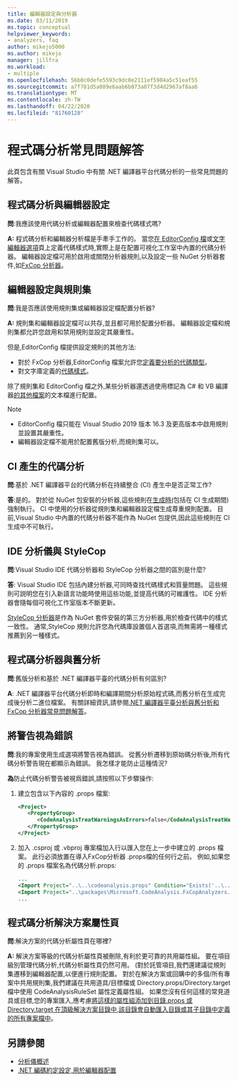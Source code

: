 ```yaml
---
title: 編輯器設定與分析器
ms.date: 03/11/2019
ms.topic: conceptual
helpviewer_keywords:
- analyzers, faq
author: mikejo5000
ms.author: mikejo
manager: jillfra
ms.workload:
- multiple
ms.openlocfilehash: 56b0c0defe5593c9dc0e2111ef5984a5c51eaf55
ms.sourcegitcommit: a7f781d5a089e6aab6b073a07f3d4d2967af8aa6
ms.translationtype: MT
ms.contentlocale: zh-TW
ms.lasthandoff: 04/22/2020
ms.locfileid: "81760128"
---
```

# <a name="code-analysis-faq"></a>程式碼分析常見問題解答

此頁包含有關 Visual Studio 中有關 .NET 編譯器平台代碼分析的一些常見問題的解答。

## <a name="code-analysis-versus-editorconfig"></a>程式碼分析與編輯器設定

**問**:我應該使用代碼分析或編輯器配置來檢查代碼樣式嗎?

**A:** 程式碼分析和編輯器分析檔是手牽手工作的。 當您[在 EditorConfig 檔](../ide/editorconfig-code-style-settings-reference.md)或[文字編輯器選項](../ide/code-styles-and-code-cleanup.md)頁上定義代碼樣式時,實際上是在配置可視化工作室中內置的代碼分析器。 編輯器設定檔可用於啟用或關閉分析器規則,以及設定一些 NuGet 分析器套件,如[FxCop 分析器](configure-fxcop-analyzers.md)。

## <a name="editorconfig-versus-rule-sets"></a>編輯器設定與規則集

**問**:我是否應該使用規則集或編輯器設定檔配置分析器?

**A:** 規則集和編輯器設定檔可以共存,並且都可用於配置分析器。 編輯器設定檔和規則集都允許您啟用和禁用規則並設定其嚴重性。

但是,EditorConfig 檔提供設定規則的其他方法:

- 對於 FxCop 分析器,EditorConfig 檔案允許您[定義要分析的代碼類型](fxcop-analyzer-options.md)。
- 對文字庫定義的[代碼樣式](../ide/editorconfig-code-style-settings-reference.md)。

除了規則集和 EditorConfig 檔之外,某些分析器還透過使用標記為 C# 和 VB 編譯器[的其他檔案](../ide/build-actions.md#build-action-values)的文本檔進行配置。

> [!NOTE]
> - EditorConfig 檔只能在 Visual Studio 2019 版本 16.3 及更高版本中啟用規則並設置其嚴重性。
> - 編輯器設定檔不能用於配置舊版分析,而規則集可以。

## <a name="code-analysis-in-ci-builds"></a>CI 產生的代碼分析

**問**:基於 .NET 編譯器平台的代碼分析在持續整合 (CI) 產生中是否正常工作?

**答**:是的。 對於從 NuGet 包安裝的分析器,這些規則在[生成時(](roslyn-analyzers-overview.md#build-errors)包括在 CI 生成期間)強制執行。 CI 中使用的分析器從規則集和編輯器設定檔生成尊重規則配置。 目前,Visual Studio 中內置的代碼分析器不能作為 NuGet 包提供,因此這些規則在 CI 生成中不可執行。

## <a name="ide-analyzers-versus-stylecop"></a>IDE 分析儀與 StyleCop

**問**:Visual Studio IDE 代碼分析器和 StyleCop 分析器之間的區別是什麼?

**答**: Visual Studio IDE 包括內建分析器,可同時查找代碼樣式和質量問題。 這些規則可説明您在引入新語言功能時使用這些功能,並提高代碼的可維護性。 IDE 分析器會隨每個可視化工作室版本不斷更新。

[StyleCop 分析器](https://github.com/DotNetAnalyzers/StyleCopAnalyzers)是作為 NuGet 套件安裝的第三方分析器,用於檢查代碼中的樣式一致性。 通常,StyleCop 規則允許您為代碼庫設置個人首選項,而無需將一種樣式推薦到另一種樣式。

## <a name="code-analyzers-versus-legacy-analysis"></a>程式碼分析器與舊分析

**問**:舊版分析和基於 .NET 編譯器平臺的代碼分析有何區別?

**A**: .NET 編譯器平台代碼分析即時和編譯期間分析原始程式碼,而舊分析在生成完成後分析二進位檔案。 有關詳細資訊,請參閱[.NET 編譯器平臺分析與舊分析和](roslyn-analyzers-overview.md#source-code-analysis-versus-legacy-analysis) [FxCop 分析器常見問題解答](fxcop-analyzers-faq.md)。

## <a name="treat-warnings-as-errors"></a>將警告視為錯誤

**問**:我的專案使用生成選項將警告視為錯誤。 從舊分析遷移到原始碼分析後,所有代碼分析警告現在都顯示為錯誤。 我怎樣才能防止這種情況?

**為**防止代碼分析警告被視爲錯誤,請按照以下步驟操作:

  1. 建立包含以下內容的 .props 檔案:

     ```xml
     <Project>
        <PropertyGroup>
           <CodeAnalysisTreatWarningsAsErrors>false</CodeAnalysisTreatWarningsAsErrors>
        </PropertyGroup>
     </Project>
     ```

  2. 加入 .csproj 或 .vbproj 專案檔加入行以匯入您在上一步中建立的 .props 檔案。 此行必須放置在導入FxCop分析器 .props檔的任何行之前。 例如,如果您的 .props 檔案名為代碼分析.props:

     ```xml
     ...
     <Import Project="..\..\codeanalysis.props" Condition="Exists('..\..\codeanalysis.props')" />
     <Import Project="..\packages\Microsoft.CodeAnalysis.FxCopAnalyzers.2.6.5\build\Microsoft.CodeAnalysis.FxCopAnalyzers.props" Condition="Exists('..\packages\Microsoft.CodeAnalysis.FxCopAnalyzers.2.6.5\build\Microsoft.CodeAnalysis.FxCopAnalyzers.props')" />
     ...
     ```

## <a name="code-analysis-solution-property-page"></a>程式碼分析解決方案屬性頁

**問**:解決方案的代碼分析屬性頁在哪裡?

**A:** 解決方案等級的代碼分析屬性頁被刪除,有利於更可靠的共用屬性組。 要在項目級別管理代碼分析,代碼分析屬性頁仍然可用。 (對於託管項目,我們還建議從規則集遷移到編輯器配置,以便進行規則配置。 對於在解決方案或回購中的多個/所有專案中共用規則集,我們建議在共用道具/目標檔或 Directory.props/Directory.target 檔中使用 CodeAnalysisRuleSet 屬性定義屬性組。 如果您沒有任何這樣的常見道具或目標,您的專案匯入,應考慮[將這樣的屬性組添加到目錄.props 或 Directory.target 在頂級解決方案目錄中,該目錄會自動匯入目錄或其子目錄中定義的所有專案檔中](https://docs.microsoft.com/visualstudio/msbuild/customize-your-build?directorybuildprops-and-directorybuildtargets)。

## <a name="see-also"></a>另請參閱

- [分析儀概述](roslyn-analyzers-overview.md)
- [.NET 編碼約定設定,用於編輯器配置](../ide/editorconfig-code-style-settings-reference.md)
